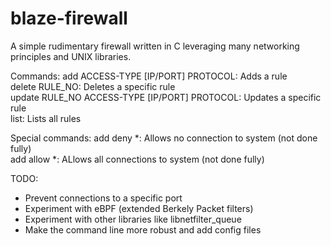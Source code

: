 # blaze-firewall
A simple rudimentary firewall written in C leveraging many networking principles and UNIX libraries. <br>

Commands:
add ACCESS-TYPE [IP/PORT] PROTOCOL: Adds a rule <br>
delete RULE_NO: Deletes a specific rule <br>
update RULE_NO ACCESS-TYPE [IP/PORT] PROTOCOL: Updates a specific rule <br>
list: Lists all rules <br>

Special commands:
add deny *: Allows no connection to system (not done fully) <br>
add allow *: ALlows all connections to system (not done fully) <br>

TODO:
- Prevent connections to a specific port
- Experiment with eBPF (extended Berkely Packet filters) 
- Experiment with other libraries like libnetfilter_queue
- Make the command line more robust and add config files
